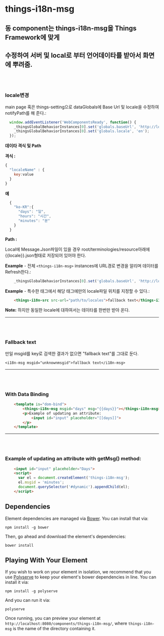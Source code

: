 # things-i18n-msg

## 동 component는 things-i18n-msg을 Things Framework에 맞게
## 수정하여 서버 및 local로 부터 언어데이타를 받아서 화면에 뿌려줌.
</br></br>

### locale변경
main page 혹은 things-setting으로 dataGlobals에 Base Url 및 locale을 수정하여 notifyPath를 해 준다.:
```js
  window.addEventListener('WebComponentsReady', function() {
    _thingsGlobalBehaviorInstances[0].set('globals.baseUrl', 'http://localhost:8080/components/things-i18n-msg/demo');
    _thingsGlobalBehaviorInstances[0].set('globals.locale', 'en');
  });
```

<b>데이타 격식 및 Path</b>

<b> 격식 :</b>
```js
{
  "localeName" : {
    key:value
  }
}
```

<b>예</b>
```js
  {
    "ko-KR":{
      "days": "일",
      "hours": "시간",
      "minutes": "분"
    }
  }
```

<b> Path :</b>

Local에 Message.Json파일이 있을 경우 root/terminologies/resource아래에 {{locale}}.json형태로 저장되어 있어야 한다.

<b>Example</b> - 전체 `<things-i18n-msg>` instances에 URL경로 변경을 알리며 데이터를 Refresh한다.:

```js
    _thingsGlobalBehaviorInstances[0].set('globals.baseUrl', 'http://localhost:8080/components/things-i18n-msg/demo');
```

<b>Example</b> - 특수한 태그에서 해당 태그에만의 locale파일 위치를 지정할 수 있다.:

```html
    <things-i18n-src src-url="path/to/locales">fallback text</things-i18n-src>
```
<b>Note:</b> 하지만 동일한 locale에 대하여서는 데이타를 한번만 받아 온다.


******

</br></br>

### Fallback text

만일 msgid를 key로 검색한 결과가 없으면 "fallback text"를 그대로 둔다.

    <i18n-msg msgid="unknownmsgid">fallback text</i18n-msg>


******
</br></br>
### With Data Binding
```html
    <template is="dom-bind">
        <things-i18n-msg msgid="days" msg="{{days}}"></things-i18n-msg>
        <p>Example of updating an attribute:
            <input id="input" placeholder="[[days]]">
        </p>
    </template>
```

******
</br></br>
### Example of updating an attribute with getMsg() method:
```html
    <input id="input" placeholder="Days">
    <script>
      var el = document.createElement('things-i18n-msg');
      el.msgid = 'minutes';
      document.querySelector('#dynamic').appendChild(el);
    </script>
```


## Dependencies

Element dependencies are managed via [Bower](http://bower.io/). You can
install that via:

    npm install -g bower

Then, go ahead and download the element's dependencies:

    bower install


## Playing With Your Element

If you wish to work on your element in isolation, we recommend that you use
[Polyserve](https://github.com/PolymerLabs/polyserve) to keep your element's
bower dependencies in line. You can install it via:

    npm install -g polyserve

And you can run it via:

    polyserve

Once running, you can preview your element at
`http://localhost:8080/components/things-i18n-msg/`, where `things-i18n-msg` is the name of the directory containing it.
